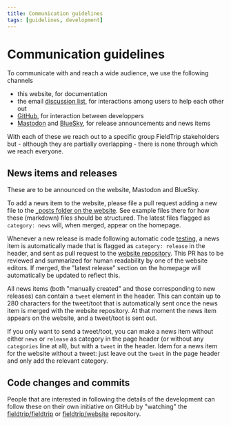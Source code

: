 ```yaml
---
title: Communication guidelines
tags: [guidelines, development]
---
```


# Communication guidelines

To communicate with and reach a wide audience, we use the following channels

- this website, for documentation
- the email [discussion list](/discussion_list), for interactions among users to help each other out
- [GitHub](https://github.com/fieldtrip), for interaction between developpers
- [Mastodon](https://fosstodon.org/@fieldtriptoolbox) and [BlueSky](https://bsky.app/profile/fieldtriptoolbox.bsky.social), for release announcements and news items

With each of these we reach out to a specific group FieldTrip stakeholders but - although they are partially overlapping - there is none through which we reach everyone.

## News items and releases

These are to be announced on the website, Mastodon and BlueSky.

To add a news item to the website, please file a pull request adding a new file to the [\_posts folder on the website](https://github.com/fieldtrip/website/tree/master/_posts). See example files there for how these (markdown) files should be structured. The latest files flagged as `category: news` will, when merged, appear on the homepage.

Whenever a new release is made following automatic code [testing](/development/testing), a news item is automatically made that is flagged as `category: release` in the header, and sent as pull request to the [website repository](https://github.com/fieldtrip/website/pulls). This PR has to be reviewed and summarized for human readability by one of the website editors. If merged, the "latest release" section on the homepage will automatically be updated to reflect this.

All news items (both "manually created" and those corresponding to new releases) can contain a `tweet` element in the header. This can contain up to 280 characters for the tweet/toot that is automatically sent once the news item is merged with the website repository. At that moment the news item appears on the website, and a tweet/toot is sent out.

If you only want to send a tweet/toot, you can make a news item without either `news` or `release` as category in the page header (or without any `categories` line at all), but with a `tweet` in the header. Idem for a news item for the website without a tweet: just leave out the `tweet` in the page header and only add the relevant category.

## Code changes and commits

People that are interested in following the details of the development can follow these on their own initiative on GitHub by "watching" the [fieldtrip/fieldtrip](https://github.com/fieldtrip/fieldtrip) or [fieldtrip/website](https://github.com/fieldtrip/website) repository.
